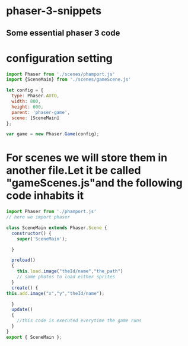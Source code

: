 # phaser-3-snippets
## Some essential phaser 3 code

# configuration setting
```javascript
import Phaser from './scenes/phamport.js'
import {SceneMain} from './scenes/gameScene.js'

let config = {
  type: Phaser.AUTO,
  width: 800,
  height: 600,
  parent: 'phaser-game',
  scene: [SceneMain]
};

var game = new Phaser.Game(config);
```
# For scenes we will store them in another file.Let it be called "gameScenes.js"and the following code inhabits it

```javascript
import Phaser from './phamport.js'
// here we import phaser

class SceneMain extends Phaser.Scene {
  constructor() {
    super('SceneMain');

  }

  preload()
  {
    this.load.image("theId/name","the_path")
    // some photos to load either sprites
  }
  create() {
this.add.image("x","y","theId/name");

  }
  update()
  {
    //this code is executed everytime the game runs  
  }
}
export { SceneMain };
```
